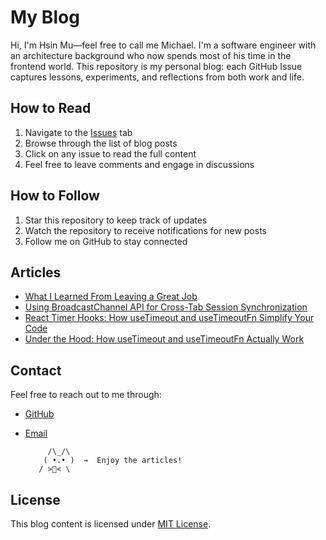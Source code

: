 # My Blog

Hi, I'm Hsin Mu—feel free to call me Michael. I'm a software engineer with an architecture background who now spends most of his time in the frontend world. 
This repository is my personal blog: each GitHub Issue captures lessons, experiments, and reflections from both work and life.


## How to Read

1. Navigate to the [Issues](https://github.com/HsinMuShen/blog/issues) tab
2. Browse through the list of blog posts
3. Click on any issue to read the full content
4. Feel free to leave comments and engage in discussions

## How to Follow

1. Star this repository to keep track of updates
2. Watch the repository to receive notifications for new posts
3. Follow me on GitHub to stay connected

## Articles

- [What I Learned From Leaving a Great Job](https://github.com/HsinMuShen/blog/issues/1)
- [Using BroadcastChannel API for Cross-Tab Session Synchronization](https://github.com/HsinMuShen/blog/issues/3)
- [React Timer Hooks: How useTimeout and useTimeoutFn Simplify Your Code](https://github.com/HsinMuShen/blog/issues/5)
- [Under the Hood: How useTimeout and useTimeoutFn Actually Work](https://github.com/HsinMuShen/blog/issues/7)

## Contact

Feel free to reach out to me through:
- [GitHub](https://github.com/HsinMuShen)
- [Email](hsinmushen84@gmail.com)


           /\_/\  
          ( •.• )  →  Enjoy the articles!
         / >🍪< \



## License

This blog content is licensed under [MIT License](LICENSE). 